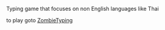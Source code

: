 Typing game that focuses on non English languages like Thai

to play goto [ZombieTyping](https://zonmbietyping.com)
